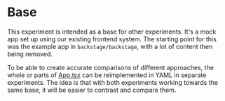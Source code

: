 # Base

This experiment is intended as a base for other experiments. It's a mock app set
up using our existing frontend system. The starting point for this was the
example app in `backstage/backstage`, with a lot of content then being removed.

To be able to create accurate comparisons of different approaches, the whole or
parts of [App.tsx](./App.tsx) can be reimplemented in YAML in separate
experiments. The idea is that with both experiments working towards the same
base, it will be easier to contrast and compare them.
